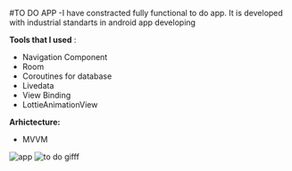 #TO DO APP 
-I have constracted fully functional to do app. It is developed
with industrial standarts in android app developing

**Tools that I used** :

- Navigation Component
- Room
- Coroutines for database
- Livedata
- View Binding
- LottieAnimationView

**Arhictecture:**

- MVVM



![app](https://user-images.githubusercontent.com/64928807/206877241-f2849b03-1fa7-4bd6-b08b-f028e8519288.png)
![to do gifff](https://user-images.githubusercontent.com/64928807/206877697-b0452030-9932-4117-8086-ecf335b5d448.gif)

